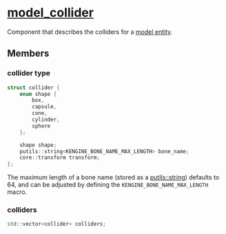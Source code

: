 # [model_collider](model_collider.hpp)

Component that describes the colliders for a [model entity](../../model/).

## Members

### collider type

```cpp
struct collider {
    enum shape {
        box,
        capsule,
        cone,
        cylinder,
        sphere
    };

    shape shape;
    putils::string<KENGINE_BONE_NAME_MAX_LENGTH> bone_name;
    core::transform transform;
};
```

The maximum length of a bone name (stored as a [putils::string](https://github.com/phisko/putils/blob/master/string.hpp)) defaults to 64, and can be adjusted by defining the `KENGINE_BONE_NAME_MAX_LENGTH` macro.

### colliders

```cpp
std::vector<collider> colliders;
```
